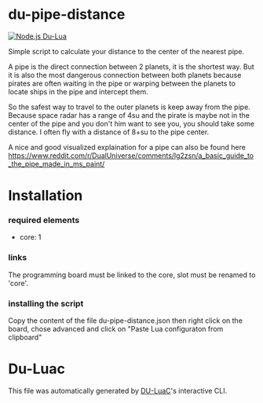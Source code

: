 # du-pipe-distance

[![Node.js Du-Lua](https://github.com/tiramon/du_pipe_distance_widget/actions/workflows/du-lua.yml/badge.svg)](https://github.com/tiramon/du_pipe_distance_widget/actions/workflows/du-lua.yml)

Simple script to calculate your distance to the center of the nearest pipe.

A pipe is the direct connection between 2 planets, it is the shortest way. But it is also the most dangerous connection between both planets because pirates are often waiting in the pipe or warping between the planets to locate ships in the pipe and intercept them. 

So the safest way to travel to the outer planets is keep away from the pipe. Because space radar has a range of 4su and the pirate is maybe not in the center of the pipe and you don't him want to see you, you should take some distance. I often fly with a distance of 8+su to the pipe center.

A nice and good visualized explaination for a pipe can also be found here https://www.reddit.com/r/DualUniverse/comments/lg2zsn/a_basic_guide_to_the_pipe_made_in_ms_paint/

# Installation

### required elements

- core: 1

### links

The programming board must be linked to the core, slot must be renamed to 'core'.

### installing the script

Copy the content of the file du-pipe-distance.json then right click on the board, chose advanced and click on "Paste Lua configuraton from clipboard"

# Du-Luac

This file was automatically generated by [DU-LuaC](https://github.com/wolfe-labs/DU-LuaC)'s interactive CLI.
